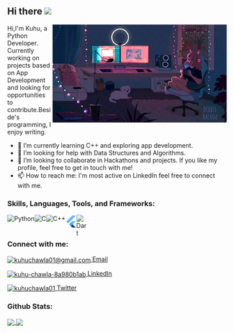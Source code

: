 ## Hi there <img src="https://github.com/TheDudeThatCode/TheDudeThatCode/blob/master/Assets/Hi.gif" width="29px">
<img align="right" alt="GIF" src="https://raw.githubusercontent.com/KuhuChawla/KuhuChawla/master/6EB71ADC-E3DD-4545-AEC0-9C2D4B72F191.GIF" width="400"/>


Hi,I'm Kuhu, a Python Developer. Currently working on projects based on App Development and looking for opportunities to contribute.Beside's programming, 
I enjoy writing.

- 🌱 I’m currently learning C++ and exploring app development.
- 🤔 I’m looking for help with Data Structures and Algorithms.
- 👯 I’m looking to collaborate in Hackathons and projects. If you like my profile,
      feel free to get in touch with me!
- 📫 How to reach me: I'm most active on LinkedIn feel free to connect with me.

### Skills, Languages, Tools, and Frameworks:

<img align="left" alt="Python" src="https://icongr.am/devicon/python-original.svg" />
<img align="left" alt="C" src="https://icongr.am/devicon/c-original.svg" />
<img align="left" alt="C++" src="https://icongr.am/devicon/cplusplus-line.svg?size=31&color=currentColor" />
<img align="left" alt="Flutter" src="https://raw.githubusercontent.com/dnfield/flutter_svg/7d374d7107561cbd906d7c0ca26fef02cc01e7c8/example/assets/flutter_logo.svg?sanitize=true" width="25px" />
<img align="left" alt="Dart" src="https://www.vectorlogo.zone/logos/dartlang/dartlang-icon.svg" width="25px" />

<br />
<br />

### Connect with me:

<a href="mailto:kuhuchawla01@gmail.com" target="blank"><img align="center" src="https://1000logos.net/wp-content/uploads/2018/05/Gmail-logo.png" alt="kuhuchawla01@gmail.com" height="25" width="25" /> [Email](mailto:kuhuchawla01@gmail.com)

<a href="https://www.linkedin.com/in/kuhu-chawla-8a980b1ab/" target="blank"><img align="center" src="https://icon-library.com/images/linkedin-icon-eps/linkedin-icon-eps-29.jpg" alt="kuhu-chawla-8a980b1ab" height="25" width="25" /> [LinkedIn](https://www.linkedin.com/in/kuhu-chawla-8a980b1ab/)

<a href="https://twitter.com/kuhuchawla01" target="blank"><img align="center" src="https://assets.stickpng.com/images/580b57fcd9996e24bc43c53e.png" alt="kuhuchawla01" height="25" width="25" />  [Twitter](https://twitter.com/kuhuchawla01)

### Github Stats:


<a href="">
  <img align="center" src="https://github-readme-stats.vercel.app/api?username=KuhuChawla&count_private=true&include_all_commits=true&show_icons=true&title_color=007bff&text_color=e7e7e7&icon_color=007bff&bg_color=171c28" />
</a>

<a href="">
  <img align="center" src="https://github-readme-stats.vercel.app/api/top-langs/?username=KuhuChawla&layout=compact&title_color=007bff&text_color=e7e7e7&icon_color=007bff&bg_color=171c28" />
</a>

[linkedin]: https://www.linkedin.com/in/kuhu-chawla-8a980b1ab/
[twitter]: https://twitter.com/kuhuchawla01


